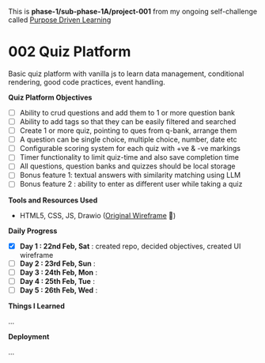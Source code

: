 This is **phase-1/sub-phase-1A/project-001** from my ongoing self-challenge called [Purpose Driven Learning](https://github.com/hritik-agarwal/purpose-driven-learning/blob/main/README.md)

# 002 Quiz Platform

Basic quiz platform with vanilla js to learn data management, conditional rendering, good code practices, event handling.

**Quiz Platform Objectives**

* [ ] Ability to crud questions and add them to 1 or more question bank
* [ ] Ability to add tags so that they can be easily filtered and searched
* [ ] Create 1 or more quiz, pointing to ques from q-bank, arrange them
* [ ] A question can be single choice, multiple choice, number, date etc
* [ ] Configurable scoring system for each quiz with +ve & -ve markings
* [ ] Timer functionality to limit quiz-time and also save completion time
* [ ] All questions, question banks and quizzes should be local storage
* [ ] Bonus feature 1: textual answers with similarity matching using LLM
* [ ] Bonus feature 2 : ability to enter as different user while taking a quiz

**Tools and Resources Used**

- HTML5, CSS, JS, Drawio ([Original Wireframe](https://viewer.diagrams.net/?tags=%7B%7D&lightbox=1&target=blank&highlight=0000ff&edit=_blank&layers=1&nav=1&title=002-quiz-platform.drawio&dark=0#R%3Cmxfile%3E%3Cdiagram%20name%3D%22Page-1%22%20id%3D%22DsKCn4apmS_QsH5NpR0J%22%3E7V1bc6O4Ev41rtp5cIo7%2BDFxkt2tmp0zu96pOXXeMMg2FQwewONkfv2RhMRNje0kILBnkgeDxE1fX9TdakkTfb59%2Fj1xd5u%2FYh%2BFE03xnyf6%2FUTTVMu08A8peWElmjLLS9ZJ4LOysmAR%2FECsUGGl%2B8BHae3CLI7DLNjVC704ipCX1crcJIkP9ctWcVh%2F685dI6Fg4bmhWPo18LNNXupodln%2BBwrWG%2F5m1WLt27r8YtaSdOP68aFSpD9M9HkSx1l%2BtH2eo5Cgx3HJ73tsqS0%2BLEFRds4NX1eLzeIP59Pq4DjeYvv5q6r8M9Xyp3x3wz1rMPvY7IUjcNgEGVrsXI%2BcHzCZJ%2FrdJtuG%2BEzFh6sgDOdxGCf0ah2pvolsXJ5mSfyEKjUzy9ZdC9ewV6IkQ8%2BtbVELhDBvoXiLsuQFX8JuMBimnKssdn4oSVSUbarkUWxW6jK%2BWBfPLqHDBwy9VyCpA0haIX7v3RIfrDPa8LxgFeNWVjG2vu1jXjFNqQzc4gtUc%2Fec38bq%2BYP%2B%2FvLn%2F3D959DNVnGy5c%2FF350%2Fuv46XFz5hAZ1k3gf%2BchnxHwdrVeOhzwPovXSMQ1TGZbWel%2BUNgRKzxPkZgiX%2Fb1HaRbEUacwY4FyfAOC2dGWutWTSM3OhNnoC2ZTgLlEV7lzo6f08lEumHQwlK1jzBz8%2BIGuAWV7aJRtAeWP8TogjEyeqyn4LN5n70O6Bx0wvBJwTtsnJUjKaZDcMFhH%2BNjDiKAE6NJM8s%2B64kp5%2FgfxrUX%2FcM0OJQFuNErI24Nozd6Y38BtR60bQmnK6U7RUgBCaWZflOIG%2B%2FFuUfnyp0BADEN2gkoErAAb5besYhv4PrkdJHedIQghF%2BxlahcyYp5hj2gy7RFVFZCvAE5NScvdEmSiZbqrGIZ%2B8L1pKy4TwHoErqsUVd7178sOHX%2Flyae940N4UbpzI9C8Xrre05pyx9TLBZhY2VniRimn%2Fx11JYu6kJBv6rvJ02%2FJevkbpiAmkcJ%2FPuS%2FpEYzzfykevDhA2i9PzzvQjdyKWb6Y4EXb2T%2B%2BW9s%2BxtgW6CQOM41KSXm1XCEvI3SA0pSAZnaXWcrkRCtsvepkC4UttbQGo4pag0T0BpFF9y92oB8%2FxMOakU0CNerpp4ze%2FUAZnqmGl7iPeYH5VvJaj5KvSTYsbMNSshlN%2Fiv1asd2EjSTaNuXapiB4DNAqDv7Y2S7bGHHih5n8Q7XH8fHwjBpuTp2NoJ0dTbxAGGHbdgH2ZBeRrtt0vci2P5pdbAIxXVSyGuIRJXd6QSVww39EjcW98njYgIJKjST5GoK3nVJj6Q%2BhUxyzRln9KfdfCduIkK7XZdqrwvhr6AayiZvmKco0f6zvcJhQr39lMWQ7kMQukKZGZLJZQYKumRUJ%2FQoSASPvjkbtFYSWU4p0mlmVJJJcZbjlioPVDvqPHbEqOX82XzfZrF20nuiOdK3eNuulvY3Us3RaQjoJq%2FYqxl1Ipr9QiglrV6Y%2Be3QTnPcWs2NXH9gLRvuc8y8vXkmd4GeU%2FL%2BDk%2F45YJOfY5BqTduYmiBNFun6VHGgz5asM1mAYUPUw6QrkVbS0xwVJmprkTInB3FURy%2Bru0z9%2FG1PKOqSWetrZxbN0CEEDXbEDX9Dbup84AXfOeEGV3EUkpoUcDcH%2Fg0GNvATBNDD2KQ0VXEHl07Dry2tCRR02MPHbL%2B6uVBg8w%2B9aS5JYMyOMg0j1CLUZrCuPwY5CKY0f98nYXIGunQbalcrPUMMoCuYm3Kain9BXxer1I9SFA5rkC1Btx28MoRXKMGABX4RyanoZP2Eu1s%2B%2Ft9LW6jNd2cSsvqEuMQJ43DxiMRT8qZk2GTCAUqapSFaTUCEihIDmrpj1qyQ7opTf7M0DnGY5UnSeGQSpif18deOm0h0FWSw9jz5ZKR9KhOw20gVQVXW4PI%2BaqPPgBkNSzibfLfSqFJ%2B1mPwwMOxpSVQjkLb9ShVhqrjl0jf%2FCCuS%2FZ2sKmRQxRkYRXfTh1JtBIdJHB5HoewkAoci%2FJdMNiP0QumkaeHVcIPMA%2BcLcgwZG%2BBXxPvHQGWonc5M1yo5cmAfFRdQrqEIJCLwsQaGbBd%2FrHwxBzd7wOQ6oPHO%2BV%2BtENZUGtfKGsrtKgokPslq6Wf6gHAjhQZTyRbPfwQyil%2FgP8oMEeSRSzBMYaGB1v2NB5W9taeGEAz66SxS%2B1RJNUBr8cJf0eYSxdqTZFAjzbmLeHxNINmOG3TwpOsYqEx4Rh1bxVW4MS3VqNOLTTN7KQ%2FySeLVKUT9UFd3DqzWVTCBmLtdU0sUx79GZSqY2dK%2FTgbd1VabS8BQR%2FSltXKbS8BCJTtD16lFbBFuyHhW9qfHpUSDDSipL8pf90qOjoYjocuoj06ODQyR2%2FjT02cBo9EFss%2BH2WWC2gExgodSw1q5IarpGB3A3x90sYMwATs5w%2BgLc%2FElyBCCo4SHO%2FqDWBKiLObwXmyRgNlAWbS6pSQLmrySBvpIELOdcCeqNuO1JAvBA9HgnGRLBn5xIYOg3v4C%2BX5P4rl8JDCPT3Wpdd9uWqLtnUnU3FFG7GtuvmX8AGSSgE9OjQXLVxrZpjQ9waL2MXJsEXJHwVRkev%2FDhqVx%2FFkonuFyV0wzRWdDKL1JTpM32hIcC5%2F8kPp1HyfqxSr7TNdDEauoliCa6TJpYUm14NvP9W07ciE7kG3Mem9Gglw2tUQXRqzez3BLN8up8yMENu9oKGiM3QpmO%2BTeozSd9m52Z5LQfWufrDX4F9IvUEIEldUY3nbH%2FWLBg5q7LNJRxKhhzptYIBi2goRozmQpGcmIzoxVPC0ovqTcABj0l9waiRZXrXUV9H1qDDCqbs9lNw01WtRsRY0fhhfXl3HoC2YY8N6zoRYQljtJZDeveBhQHT0CQoult0d2aDoyR3Ui9gzCSOpJpAw4Q1ppEcQ4Ik2mdJ3Ya1A0VF3a%2F3KWYq8B027HAyQXpNmsEus0B3L9RciQIlmyOhBNjJzTcfnEcaTWGnJyWvlYmNwI97Qi40T4HKNm82B7dPD2mcnFhM8Nu6AMHmFAoNXfG6WDy1muXomNhsyzYogvykhzVBsRFrp%2FEveyfN%2B%2FRHJkpPNMEirQNxnTYs8rZkUXnyUdcAqAoP7QwU3%2F8D0X5R%2BfCAquHS3VhZ6J9NzoXFsBIrtx2ENC9Lk06OEWggO3YZNsZOjw1E12Lsck2hJFcTmr3KX5O2R6cIir30a8za6iZ9ToDVvEDU%2FR1tS%2FEDVEG5uWasMQLq1mneT75FSyneEYCPxQK6pHzRQdBCHAAm%2BqcEe4YvwMhxjt0aGedMg4liSSiF%2FE5dMl3u4WzdgWywHcZOKKUZMuC6JhU8mwAH3n0Eb1mPvQMiufJZW6pmSqVvAcqNX4S7%2Fz4EI04rqc5%2Bk2TaEPH9VRF7K4XmZu0CsYF7NfILbwjINuA59QjxmKoe%2BGRFdIp4wudMjHNHml5c6X4tpXjK1218mqZI2PqVNQqBy0bEdjzVtlqfpvw%2BXmSoPKRbKDF9uISm66Q4SqyEME1DLqYjnbjOJNTWlpTjBtNqqYG9vjrVM7n9A%2BS8weL%2FJ%2F0lvjsWrMvxYvdQsAxNSwwdaA3V0kFdk1rW%2BBEgWbsv2uMfNj5RUqTIICRaCgQOfqjBrAXd22DkxVGQiv2pFJSaoJ0vvzMyOgCLTwL0aW%2FrQWBTa1%2BJyvi3bneE%2B8pztwnxW1OiC3mxdI%2Bi0A%2BXbnbIHzJb9nGUZzmlCvq0%2BAH67mV3XNeTrqiKet9bulnEAuqrCJEn25jn90XxYwLgC5WMylhcP3mL3xDSAoeaGkS4yuLM46dSdHDJffkmAiHScAyyU7QJ65Vi2s5g7zpMVr5mJxCRQ0zJE1uSvLLcioVl3FpIQXkm2oSQwopWqScSk15WSk5%2FFncxCS1VTkp6pmhSeorn51LzDnAFFUFJqUMmUSKiiuNKjAvZTk1R3l5LlRFHTFLeRWTrRLmkiZExorydeX9TYrR04Js1cI6M7HrBK7rYdueNm3XrtXa9GAf2g7af1murwBsDLfYL7fQOlzvgP1u9qDcgrB36YnpvE84Bq8m198FdnOjncknuklXl86ui5wVmINoeQ5arjoKdGpW07QdAQ%2BLMQUhzHl5YYU6L%2BvQPCMogc54PcwTpp%2FLuopm1h%2F%2BDw%3D%3D%3C%2Fdiagram%3E%3C%2Fmxfile%3E) 🔗)

**Daily Progress**

* [X] **Day 1 : 22nd Feb, Sat** : created repo, decided objectives, created UI wireframe
* [ ] **Day 2 : 23rd Feb, Sun** :
* [ ] **Day 3 : 24th Feb, Mon** :
* [ ] **Day 4 : 25th Feb, Tue** :
* [ ] **Day 5 : 26th Feb, Wed** :

**Things I Learned**

...

**Deployment**

...
